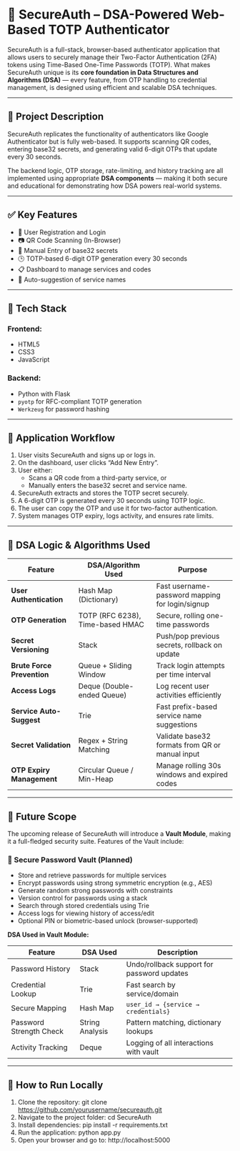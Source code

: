# 🔐 SecureAuth – DSA-Powered Web-Based TOTP Authenticator

SecureAuth is a full-stack, browser-based authenticator application that allows users to securely manage their Two-Factor Authentication (2FA) tokens using Time-Based One-Time Passwords (TOTP). What makes SecureAuth unique is its **core foundation in Data Structures and Algorithms (DSA)** — every feature, from OTP handling to credential management, is designed using efficient and scalable DSA techniques.

---

## 📌 Project Description

SecureAuth replicates the functionality of authenticators like Google Authenticator but is fully web-based. It supports scanning QR codes, entering base32 secrets, and generating valid 6-digit OTPs that update every 30 seconds.

The backend logic, OTP storage, rate-limiting, and history tracking are all implemented using appropriate **DSA components** — making it both secure and educational for demonstrating how DSA powers real-world systems.

---

## ✅ Key Features

- 🔐 User Registration and Login
- 📷 QR Code Scanning (In-Browser)
- 🔑 Manual Entry of base32 secrets
- 🕒 TOTP-based 6-digit OTP generation every 30 seconds
- 📋 Dashboard to manage services and codes
- 🧭 Auto-suggestion of service names

---

## 🧱 Tech Stack

### Frontend:
- HTML5
- CSS3
- JavaScript

### Backend:
- Python with Flask
- `pyotp` for RFC-compliant TOTP generation
- `Werkzeug` for password hashing

---

## 🔁 Application Workflow

1. User visits SecureAuth and signs up or logs in.
2. On the dashboard, user clicks “Add New Entry”.
3. User either:
   - Scans a QR code from a third-party service, or
   - Manually enters the base32 secret and service name.
4. SecureAuth extracts and stores the TOTP secret securely.
5. A 6-digit OTP is generated every 30 seconds using TOTP logic.
6. The user can copy the OTP and use it for two-factor authentication.
7. System manages OTP expiry, logs activity, and ensures rate limits.

---

## 🧠 DSA Logic & Algorithms Used

| Feature | DSA/Algorithm Used | Purpose |
|--------|---------------------|---------|
| **User Authentication** | Hash Map (Dictionary) | Fast username-password mapping for login/signup |
| **OTP Generation** | TOTP (RFC 6238), Time-based HMAC | Secure, rolling one-time passwords |
| **Secret Versioning** | Stack | Push/pop previous secrets, rollback on update |
| **Brute Force Prevention** | Queue + Sliding Window | Track login attempts per time interval |
| **Access Logs** | Deque (Double-ended Queue) | Log recent user activities efficiently |
| **Service Auto-Suggest** | Trie | Fast prefix-based service name suggestions |
| **Secret Validation** | Regex + String Matching | Validate base32 formats from QR or manual input |
| **OTP Expiry Management** | Circular Queue / Min-Heap | Manage rolling 30s windows and expired codes |

---

## 🔮 Future Scope

The upcoming release of SecureAuth will introduce a **Vault Module**, making it a full-fledged security suite. Features of the Vault include:

### 🔐 Secure Password Vault (Planned)

- Store and retrieve passwords for multiple services
- Encrypt passwords using strong symmetric encryption (e.g., AES)
- Generate random strong passwords with constraints
- Version control for passwords using a stack
- Search through stored credentials using Trie
- Access logs for viewing history of access/edit
- Optional PIN or biometric-based unlock (browser-supported)

**DSA Used in Vault Module:**

| Feature | DSA Used | Description |
|--------|----------|-------------|
| Password History | Stack | Undo/rollback support for password updates |
| Credential Lookup | Trie | Fast search by service/domain |
| Secure Mapping | Hash Map | `user_id → {service → credentials}` |
| Password Strength Check | String Analysis | Pattern matching, dictionary lookups |
| Activity Tracking | Deque | Logging of all interactions with vault |

---

## 📌 How to Run Locally

1. Clone the repository:
git clone https://github.com/yourusername/secureauth.git
2. Navigate to the project folder:
cd SecureAuth
3. Install dependencies:
pip install -r requirements.txt
4. Run the application:
python app.py
5. Open your browser and go to:
http://localhost:5000
